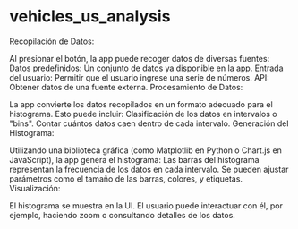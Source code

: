 # vehicles_us_analysis
Recopilación de Datos:

Al presionar el botón, la app puede recoger datos de diversas fuentes:
Datos predefinidos: Un conjunto de datos ya disponible en la app.
Entrada del usuario: Permitir que el usuario ingrese una serie de números.
API: Obtener datos de una fuente externa.
Procesamiento de Datos:

La app convierte los datos recopilados en un formato adecuado para el histograma. Esto puede incluir:
Clasificación de los datos en intervalos o "bins".
Contar cuántos datos caen dentro de cada intervalo.
Generación del Histograma:

Utilizando una biblioteca gráfica (como Matplotlib en Python o Chart.js en JavaScript), la app genera el histograma:
Las barras del histograma representan la frecuencia de los datos en cada intervalo.
Se pueden ajustar parámetros como el tamaño de las barras, colores, y etiquetas.
Visualización:

El histograma se muestra en la UI. El usuario puede interactuar con él, por ejemplo, haciendo zoom o consultando detalles de los datos.
